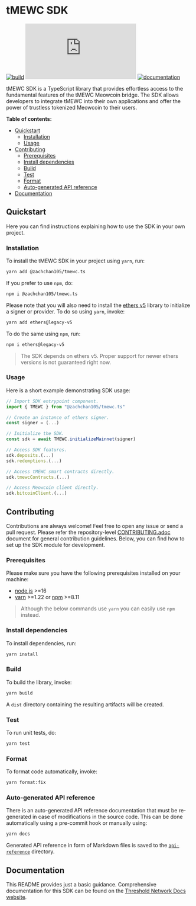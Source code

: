 # tMEWC SDK

[![build](https://img.shields.io/github/actions/workflow/status/zachchan105/tmewc/typescript.yml?branch=main&event=push&label=build)](https://github.com/zachchan105/tmewc/actions/workflows/typescript.yml)
[![npm](https://img.shields.io/npm/v/%40zachchan105%2Ftmewc.ts)](https://www.npmjs.com/package/@zachchan105/tmewc.ts)
[![documentation](https://badgen.net/static/GitBook/Documentation/yellow)](https://docs.threshold.network/app-development/tmewc/tmewc-sdk)

tMEWC SDK is a TypeScript library that provides effortless access to the
fundamental features of the tMEWC Meowcoin bridge. The SDK allows developers
to integrate tMEWC into their own applications and offer the power of
trustless tokenized Meowcoin to their users.

**Table of contents:**

- [Quickstart](#quickstart)
  - [Installation](#installation)
  - [Usage](#usage)
- [Contributing](#contributing)
  - [Prerequisites](#prerequisites)
  - [Install dependencies](#install-dependencies)
  - [Build](#build)
  - [Test](#test)
  - [Format](#format)
  - [Auto-generated API reference](#auto-generated-api-reference)
- [Documentation](#documentation)

## Quickstart

Here you can find instructions explaining how to use the SDK in your own
project.

### Installation

To install the tMEWC SDK in your project using `yarn`, run:

```bash
yarn add @zachchan105/tmewc.ts
```

If you prefer to use `npm`, do:

```bash
npm i @zachchan105/tmewc.ts
```

Please note that you will also need to install the
[ethers v5](https://docs.ethers.org/v5) library to initialize
a signer or provider. To do so using `yarn`, invoke:

```bash
yarn add ethers@legacy-v5
```

To do the same using `npm`, run:

```bash
npm i ethers@legacy-v5
```

> The SDK depends on ethers v5. Proper support for newer ethers versions
> is not guaranteed right now.

### Usage

Here is a short example demonstrating SDK usage:

```typescript
// Import SDK entrypoint component.
import { TMEWC } from "@zachchan105/tmewc.ts"

// Create an instance of ethers signer.
const signer = (...)

// Initialize the SDK.
const sdk = await TMEWC.initializeMainnet(signer)

// Access SDK features.
sdk.deposits.(...)
sdk.redemptions.(...)

// Access tMEWC smart contracts directly.
sdk.tmewcContracts.(...)

// Access Meowcoin client directly.
sdk.bitcoinClient.(...)
```

## Contributing

Contributions are always welcome! Feel free to open any issue or send a pull request.
Please refer the repository-level
[CONTRIBUTING.adoc](https://github.com/zachchan105/tmewc/blob/main/CONTRIBUTING.adoc)
document for general contribution guidelines. Below, you can find how to set up
the SDK module for development.

### Prerequisites

Please make sure you have the following prerequisites installed on your machine:

- [node.js](https://nodejs.org) >=16
- [yarn](https://classic.yarnpkg.com) >=1.22 or [npm](https://github.com/npm/cli) >=8.11

> Although the below commands use `yarn` you can easily use `npm` instead.

### Install dependencies

To install dependencies, run:

```bash
yarn install
```

### Build

To build the library, invoke:

```bash
yarn build
```

A `dist` directory containing the resulting artifacts will be created.

### Test

To run unit tests, do:

```bash
yarn test
```

### Format

To format code automatically, invoke:

```bash
yarn format:fix
```

### Auto-generated API reference

There is an auto-generated API reference documentation that must be
re-generated in case of modifications in the source code. This can be
done automatically using a pre-commit hook or manually using:

```bash
yarn docs
```

Generated API reference in form of Markdown files is saved
to the [`api-reference`](./api-reference) directory.

## Documentation

This README provides just a basic guidance. Comprehensive documentation for
this SDK can be found on the
[Threshold Network Docs website](https://docs.threshold.network/app-development/tmewc/tmewc-sdk).

